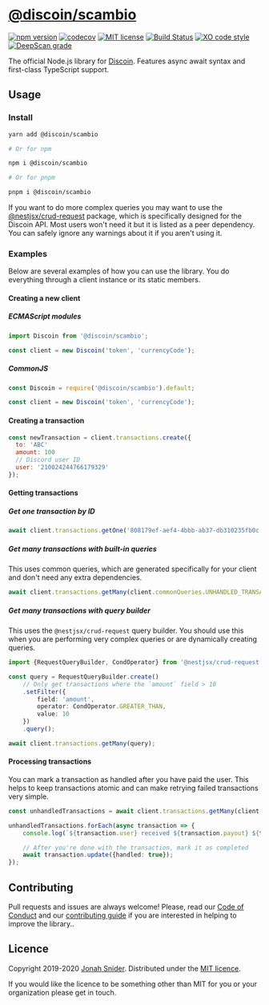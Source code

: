 # [@discoin/scambio](https://scambio.discoin.zws.im/)

[![npm version](https://img.shields.io/npm/v/@discoin/scambio)](https://www.npmjs.com/package/@discoin/scambio)
[![codecov](https://codecov.io/gh/Discoin/scambio/branch/merge/graph/badge.svg)](https://codecov.io/gh/Discoin/scambio)
[![MIT license](https://img.shields.io/badge/license-MIT-green)](https://github.com/Discoin/scambio/blob/merge/license)
[![Build Status](https://github.com/Discoin/scambio/workflows/CI/badge.svg)](https://github.com/Discoin/scambio/actions)
[![XO code style](https://img.shields.io/badge/code_style-XO-5ed9c7.svg)](https://github.com/xojs/xo)
[![DeepScan grade](https://deepscan.io/api/teams/6595/projects/8606/branches/106731/badge/grade.svg)](https://deepscan.io/dashboard#view=project&tid=6595&pid=8606&bid=106731)

The official Node.js library for [Discoin](https://github.com/Discoin).
Features async await syntax and first-class TypeScript support.

## Usage

### Install

```sh
yarn add @discoin/scambio

# Or for npm

npm i @discoin/scambio

# Or for pnpm

pnpm i @discoin/scambio
```

If you want to do more complex queries you may want to use the [@nestjsx/crud-request](https://github.com/nestjsx/crud/wiki/Requests#frontend-usage) package, which is specifically designed for the Discoin API.
Most users won't need it but it is listed as a peer dependency.
You can safely ignore any warnings about it if you aren't using it.

### Examples

Below are several examples of how you can use the library.
You do everything through a client instance or its static members.

#### Creating a new client

##### ECMAScript modules

```ts
import Discoin from '@discoin/scambio';

const client = new Discoin('token', 'currencyCode');
```

##### CommonJS

```js
const Discoin = require('@discoin/scambio').default;

const client = new Discoin('token', 'currencyCode');
```

#### Creating a transaction

```js
const newTransaction = client.transactions.create({
  to: 'ABC'
  amount: 100
  // Discord user ID
  user: '210024244766179329'
});
```

#### Getting transactions

##### Get one transaction by ID

```js
await client.transactions.getOne('808179ef-aef4-4bbb-ab37-db310235fb0c');
```

##### Get many transactions with built-in queries

This uses common queries, which are generated specifically for your client and don't need any extra dependencies.

```js
await client.transactions.getMany(client.commonQueries.UNHANDLED_TRANSACTIONS);
```

##### Get many transactions with query builder

This uses the `@nestjsx/crud-request` query builder.
You should use this when you are performing very complex queries or are dynamically creating queries.

```ts
import {RequestQueryBuilder, CondOperator} from '@nestjsx/crud-request';

const query = RequestQueryBuilder.create()
	// Only get transactions where the `amount` field > 10
	.setFilter({
		field: 'amount',
		operator: CondOperator.GREATER_THAN,
		value: 10
	})
	.query();

await client.transactions.getMany(query);
```

#### Processing transactions

You can mark a transaction as handled after you have paid the user.
This helps to keep transactions atomic and can make retrying failed transactions very simple.

```ts
const unhandledTransactions = await client.transactions.getMany(client.commonQueries.UNHANDLED_TRANSACTIONS);

unhandledTransactions.forEach(async transaction => {
	console.log(`${transaction.user} received ${transaction.payout} ${transaction.to.id}`);

	// After you're done with the transaction, mark it as completed
	await transaction.update({handled: true});
});
```

## Contributing

Pull requests and issues are always welcome!
Please, read our [Code of Conduct](CODE_OF_CONDUCT.md) and our [contributing guide](CONTRIBUTING.md) if you are interested in helping to improve the library..

## Licence

Copyright 2019-2020 [Jonah Snider](https://jonah.pw).
Distributed under the [MIT licence](LICENCE.md).

If you would like the licence to be something other than MIT for you or your organization please get in touch.
